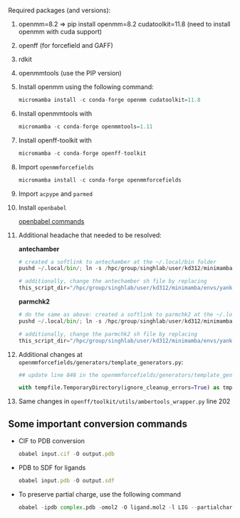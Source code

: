 Required packages (and versions):
1. openmm=8.2 => pip install openmm=8.2 cudatoolkit=11.8 (need to install openmm with cuda support)
2. openff (for forcefield and GAFF)
3. rdkit
4. openmmtools (use the PIP version)

1. Install openmm using the following command:
    
    ```python
    micromamba install -c conda-forge openmm cudatoolkit=11.8
    ```
    
2. Install openmmtools with
    
    ```python
    micromamba -c conda-forge openmmtools=1.11
    ```
    
3. Install openff-toolkit with 
    
    ```python
    micromamba -c conda-forge openff-toolkit
    ```
    
4. Import `openmmforcefields`
    
    ```python
    micromamba install -c conda-forge openmmforcefields
    ```
    
5. Import `acpype` and `parmed`
6. Install `openbabel`
    
    [openbabel commands](https://www.notion.so/openbabel-commands-1a8f8e94bfb980b0a4f1e8972f6c1c21?pvs=21)
    
7. Additional headache that needed to be resolved:
    
    **antechamber**
    
    ```python
    # created a softlink to antechamber at the ~/.local/bin folder
    pushd ~/.local/bin/; ln -s /hpc/group/singhlab/user/kd312/minimamba/envs/yank/bin/antechamber .; popd
    
    # additionally, change the antechamber sh file by replacing 
    this_script_dir="/hpc/group/singhlab/user/kd312/minimamba/envs/yank/bin"
    
    ```
    
    **parmchk2**
    
    ```python
    # do the same as above: created a softlink to parmchk2 at the ~/.local/bin folder
    pushd ~/.local/bin/; ln -s /hpc/group/singhlab/user/kd312/minimamba/envs/yank/bin/parmchk2 .; popd
    
    # additionally, change the parmchk2 sh file by replacing 
    this_script_dir="/hpc/group/singhlab/user/kd312/minimamba/envs/yank/bin"
    ```
    
8. Additional changes at `openmmforcefields/generators/template_generators.py`:
    
    ```python
    ## update line 848 in the openmmforcefields/generators/template_generators.py to
    
    with tempfile.TemporaryDirectory(ignore_cleanup_errors=True) as tmpdir:
    ```
    
9. Same changes in `openff/toolkit/utils/ambertools_wrapper.py` line 202


## Some important conversion commands

- CIF to PDB conversion
    
    ```jsx
    obabel input.cif -O output.pdb
    ```
    
- PDB to SDF for ligands
    
    ```jsx
    obabel input.pdb -O output.sdf
    ```
    
- To preserve partial charge, use the following command
    
    ```python
    obabel -ipdb complex.pdb -omol2 -O ligand.mol2 -l LIG --partialcharge gasteiger
    ```